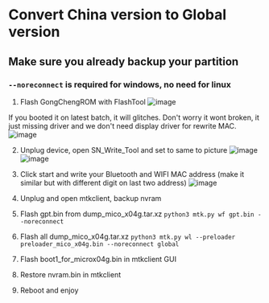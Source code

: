 # Convert China version to Global version

## Make sure you already backup your partition

### `--noreconnect` is required for windows, no need for linux

1. Flash GongChengROM with FlashTool
![image](https://github.com/user-attachments/assets/870fe5e8-da0a-43ce-b372-e8645a4f824e)

If you booted it on latest batch, it will glitches.
Don't worry it wont broken, it just missing driver and we don't need display driver for rewrite MAC.
![image](https://github.com/user-attachments/assets/4730eb94-54ba-4236-bef7-24e65e36323b)

2. Unplug device, open SN_Write_Tool and set to same to picture
![image](https://github.com/user-attachments/assets/b644ffb7-0f60-4d22-a00c-6f3f098c8348)
![image](https://github.com/user-attachments/assets/e298eaeb-f7f1-457f-90b5-6ed44fff81b8)

3. Click start and write your Bluetooth and WIFI MAC address (make it similar but with different digit on last two address)
![image](https://github.com/user-attachments/assets/3e30ab9f-058a-4a79-b38e-98fb241acd82)

4. Unplug and open mtkclient, backup nvram

8. Flash gpt.bin from dump_mico_x04g.tar.xz
`python3 mtk.py wf gpt.bin --noreconnect`

9. Flash all dump_mico_x04g.tar.xz
`python3 mtk.py wl --preloader preloader_mico_x04g.bin --noreconnect global`

10. Flash boot1_for_microx04g.bin in mtkclient GUI

11. Restore nvram.bin in mtkclient

12. Reboot and enjoy
